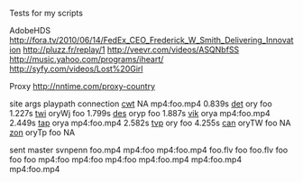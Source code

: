Tests for my scripts

AdobeHDS
  http://fora.tv/2010/06/14/FedEx_CEO_Frederick_W_Smith_Delivering_Innovation
  http://pluzz.fr/replay/1
  http://veevr.com/videos/ASQNbfSS
  http://music.yahoo.com/programs/iheart/
  http://syfy.com/videos/Lost%20Girl

Proxy
  http://nntime.com/proxy-country

site     args   playpath     connection
[cwt][]  NA     mp4:foo.mp4  0.839s
[det][]  ory    foo          1.227s
[twi][]  oryWj  foo          1.799s
[des][]  oryp   foo          1.887s
[vik][]  orya   mp4:foo.mp4  2.449s
[tap][]  orya   mp4:foo.mp4  2.582s
[tvp][]  ory    foo          4.255s
[can][]  oryTW  foo          NA
[zon][]  oryTp  foo          NA

[can]: http://canaldosconcursos.com.br/video_demo.php?id_cursos=3130
[cwt]: http://cwtv.com/cw-video/the-next
[des]: http://desihd.net/new
[det]: http://www.deticanetreveal.com/streaming-video/webinar-20120927.html
[tap]: http://tape.tv
[tvp]: http://tvpublica.com.ar/vivo
[twi]: http://de.twitch.tv
[vik]: http://viki.com/channels/5453-killer-k/videos/51483
[zon]: http://zonytvcom.info

sent         master       svnpenn
foo.mp4      mp4:foo      mp4:foo.mp4
foo.flv      foo          foo.flv
foo          foo          foo
mp4:foo      mp4:foo      mp4:foo
mp4:foo.mp4  mp4:foo.mp4  mp4:foo.mp4

